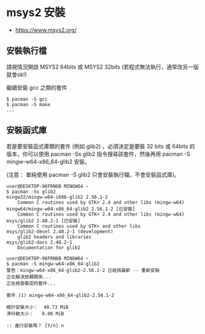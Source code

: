 # msys2 安裝

* https://www.msys2.org/

## 安裝執行檔

請視情況開啟 MSYS2 64bits 或 MSYS2 32bits
(若程式無法執行，通常改另一版就會ok!)

繼續安裝 gcc 之類的套件

```
$ pacman -S gcc
$ pacman -S make
...
```

## 安裝函式庫

若是要安裝函式庫類的套件 (例如 glib2) ，必須決定是要裝 32 bits 或 64bits 的版本，你可以使用 pacman -Ss glib2 指令搜尋該套件，然後再用 pacman -S mingw-w64-x86_64-glib2 安裝。

(注意： 單純使用 pacman -S glib2 只會安裝執行檔，不會安裝函式庫)。

```
user@DESKTOP-96FRN6B MINGW64 ~
$ pacman -Ss glib2
mingw32/mingw-w64-i686-glib2 2.56.1-2
    Common C routines used by GTK+ 2.4 and other libs (mingw-w64)
mingw64/mingw-w64-x86_64-glib2 2.56.1-2 [已安裝]
    Common C routines used by GTK+ 2.4 and other libs (mingw-w64)
msys/glib2 2.48.2-1 [已安裝]
    Common C routines used by GTK+ and other libs
msys/glib2-devel 2.48.2-1 (development)
    glib2 headers and libraries
msys/glib2-docs 2.48.2-1
    Documentation for glib2

user@DESKTOP-96FRN6B MINGW64 ~
$ pacman -S mingw-w64-x86_64-glib2
警告：mingw-w64-x86_64-glib2-2.56.1-2 已經爲最新 -- 重新安裝
正在解決依賴關係...
正在檢查衝突的套件...

套件 (1) mingw-w64-x86_64-glib2-2.56.1-2

總計安裝大小：  40.73 MiB
淨升級大小：   0.00 MiB

:: 進行安裝嗎？ [Y/n] n
```
